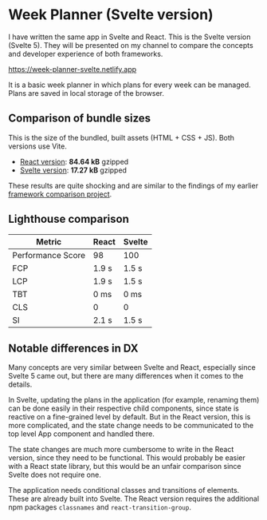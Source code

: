 # Week Planner (Svelte version)

I have written the same app in Svelte and React. This is the Svelte version (Svelte 5). They will be presented on my channel to compare the concepts and developer experience of both frameworks.

https://week-planner-svelte.netlify.app

It is a basic week planner in which plans for every week can be managed. Plans are saved in local storage of the browser.

## Comparison of bundle sizes

This is the size of the bundled, built assets (HTML + CSS + JS). Both versions use Vite.

-   [React version](https://github.com/ScriptRaccoon/week-planning-react): **84.64 kB** gzipped
-   [Svelte version](https://github.com/ScriptRaccoon/week-planning-svelte): **17.27 kB** gzipped

These results are quite shocking and are similar to the findings of my earlier [framework comparison project](https://github.com/ScriptRaccoon/shopping-list-frameworks).

## Lighthouse comparison

| Metric            | React | Svelte |
| ----------------- | ----- | ------ |
| Performance Score | 98    | 100    |
| FCP               | 1.9 s | 1.5 s  |
| LCP               | 1.9 s | 1.5 s  |
| TBT               | 0 ms  | 0 ms   |
| CLS               | 0     | 0      |
| SI                | 2.1 s | 1.5 s  |

## Notable differences in DX

Many concepts are very similar between Svelte and React, especially since Svelte 5 came out, but there are many differences when it comes to the details.

In Svelte, updating the plans in the application (for example, renaming them) can be done easily in their respective child components, since state is reactive on a fine-grained level by default. But in the React version, this is more complicated, and the state change needs to be communicated to the top level App component and handled there.

The state changes are much more cumbersome to write in the React version, since they need to be functional. This would probably be easier with a React state library, but this would be an unfair comparison since Svelte does not require one.

The application needs conditional classes and transitions of elements. These are already built into Svelte. The React version requires the additional npm packages `classnames` and `react-transition-group`.

